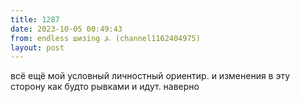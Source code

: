 ```yaml
---
title: 1287
date: 2023-10-05 00:49:43
from: endless шизing ⍼ (channel1162404975)
layout: post
---
```


всё ещё мой условный личностный ориентир. и изменения в эту сторону как будто рывками и идут. наверно
